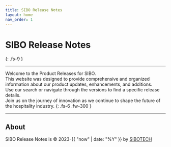 ```yaml
---
title: SIBO Release Notes
layout: home
nav_order: 1
---
```


# SIBO Release Notes
{: .fs-9 }

---

Welcome to the Product Releases for SIBO.\
This website was designed to provide comprehensive and organized information about our product updates, enhancements, and additions.\
Use our search or navigate through the versions to find a specific release details.\
Join us on the journey of innovation as we continue to shape the future of the hospitality industry.
{: .fs-6 .fw-300 }

---
## About

SIBO Release Notes is &copy; 2023-{{ "now" | date: "%Y" }} by [SIBOTECH](https://sibotech.io)